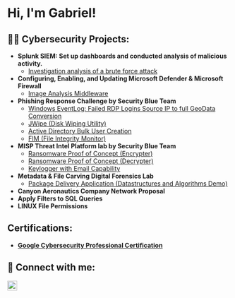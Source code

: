 <h1>Hi, I'm Gabriel!

<h2>👨‍💻 Cybersecurity Projects:</h2>

- <b>Splunk SIEM: Set up dashboards and conducted analysis of malicious activity.</b>
  - [Investigation analysis of a brute force attack](https://github.com/GBinion2020/SplunkSIEMLab/blob/main/README.md)
- <b>Configuring, Enabling, and Updating Microsoft Defender & Microsoft Firewall</b>
  - [Image Analysis Middleware](https://github.com/joshmadakor1/4chan-Image-Analysis-Middleware-C964) 
- <b>Phishing Response Challenge by Security Blue Team</b>
  - [Windows EventLog: Failed RDP Logins Source IP to full GeoData Conversion](https://github.com/joshmadakor1/Sentinel-Lab)
  - [JWipe (Disk Wiping Utility)](https://github.com/joshmadakor1/Jwipe.PowerShell)
  - [Active Directory Bulk User Creation](https://github.com/joshmadakor1/AD_PS)
  - [FIM (File Integrity Monitor)](https://github.com/joshmadakor1/PowerShell-Integrity-FIM)
- <b>MISP Threat Intel Platform lab by Security Blue Team</b>
  - [Ransomware Proof of Concept (Encrypter)](https://github.com/joshmadakor1/EncrypterPOC)
  - [Ransomware Proof of Concept (Decrypter)](https://github.com/joshmadakor1/DecrypterPOC)
  - [Keylogger with Email Capability](https://github.com/joshmadakor1/Key-Logger-With-Email)
- <b>Metadata & File Carving Digital Forensics Lab</b>
  - [Package Delivery Application (Datastructures and Algorithms Demo)](https://github.com/joshmadakor1/Package-Delivery-Pathfinding-Algorithm)
- <b>Canyon Aeronautics Company Network Proposal</b>
- <b>Apply Filters to SQL Queries<b/>
- <b>LINUX File Permissions<b/>
<h2>Certifications:</h2>

- [Google Cybersecurity Professional Certification](https://www.youtube.com/watch?v=a83ASGn_V_s)

<h2> 🤳 Connect with me:</h2>


[<img align="left" alt="JoshMadakor | LinkedIn" width="22px" src="https://cdn.jsdelivr.net/npm/simple-icons@v3/icons/linkedin.svg" />][linkedin]


[linkedin]: https://linkedin.com/in/gabriel-binion

<!--
**joshmadakor1/joshmadakor1** is a ✨ _special_ ✨ repository because its `README.md` (this file) appears on your GitHub profile.

Here are some ideas to get you started:

- 🔭 I’m currently working on ...
- 🌱 I’m currently learning ...
- 👯 I’m looking to collaborate on ...
- 🤔 I’m looking for help with ...
- 💬 Ask me about ...
- 📫 How to reach me: ...
- 😄 Pronouns: ...
- ⚡ Fun fact: ...
-->
